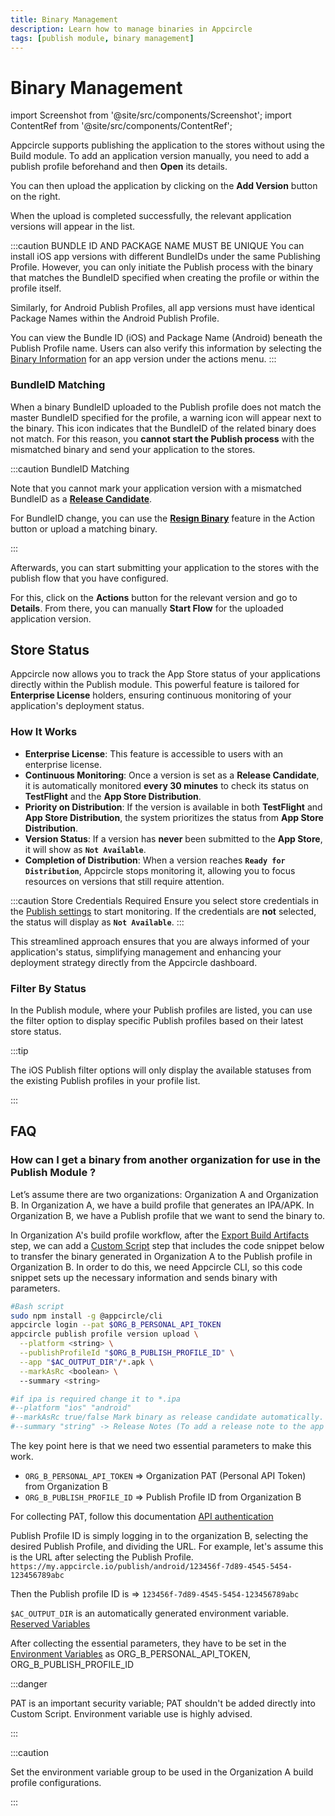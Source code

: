 ```yaml
---
title: Binary Management
description: Learn how to manage binaries in Appcircle
tags: [publish module, binary management]
---
```


# Binary Management

import Screenshot from '@site/src/components/Screenshot';
import ContentRef from '@site/src/components/ContentRef';

Appcircle supports publishing the application to the stores without using the Build module. To add an application version manually, you need to add a publish profile beforehand and then **Open** its details.

<Screenshot url='https://cdn.appcircle.io/docs/assets/publish-manuel.png' />

You can then upload the application by clicking on the **Add Version** button on the right.

<Screenshot url='https://cdn.appcircle.io/docs/assets/publish-upload.png' />

When the upload is completed successfully, the relevant application versions will appear in the list.

<Screenshot url='https://cdn.appcircle.io/docs/assets/BE3923-publishBinaryList.png' />

:::caution BUNDLE ID AND PACKAGE NAME MUST BE UNIQUE
You can install iOS app versions with different BundleIDs under the same Publishing Profile. However, you can only initiate the Publish process with the binary that matches the BundleID specified when creating the profile or within the profile itself.

Similarly, for Android Publish Profiles, all app versions must have identical Package Names within the Android Publish Profile.

You can view the Bundle ID (iOS) and Package Name (Android) beneath the Publish Profile name. Users can also verify this information by selecting the [Binary Information](/publish-module/publish-information/binary-information) for an app version under the actions menu.
:::

### BundleID Matching

When a binary BundleID uploaded to the Publish profile does not match the master BundleID specified for the profile, a warning icon will appear next to the binary. This icon indicates that the BundleID of the related binary does not match. For this reason, you **cannot start the Publish process** with the mismatched binary and send your application to the stores.

<Screenshot url='https://cdn.appcircle.io/docs/assets/BE3923-binaryMatch.png' />

:::caution BundleID Matching

Note that you cannot mark your application version with a mismatched BundleID as a [**Release Candidate**](/publish-module/publish-information/marking-release-candidates). 

For BundleID change, you can use the [**Resign Binary**](/publish-module/publish-information/resign-binary) feature in the Action button or upload a matching binary.

:::

Afterwards, you can start submitting your application to the stores with the publish flow that you have configured.

<Screenshot url='https://cdn.appcircle.io/docs/assets/publish-version-list.png' />

For this, click on the **Actions** button for the relevant version and go to **Details**. From there, you can manually **Start Flow** for the uploaded application version.

## Store Status

Appcircle now allows you to track the App Store status of your applications directly within the Publish module. This powerful feature is tailored for **Enterprise License** holders, ensuring continuous monitoring of your application's deployment status.

<Screenshot url='https://cdn.appcircle.io/docs/assets/be-3681-publish-store-status.png' />

### How It Works

- **Enterprise License**: This feature is accessible to users with an enterprise license.
- **Continuous Monitoring**: Once a version is set as a **Release Candidate**, it is automatically monitored **every 30 minutes** to check its status on **TestFlight** and the **App Store Distribution**.
- **Priority on Distribution**: If the version is available in both **TestFlight** and **App Store Distribution**, the system prioritizes the status from **App Store Distribution**.
- **Version Status**: If a version has **never** been submitted to the **App Store**, it will show as **`Not Available`**.
- **Completion of Distribution**: When a version reaches **`Ready for Distribution`**, Appcircle stops monitoring it, allowing you to focus resources on versions that still require attention.

:::caution Store Credentials Required
Ensure you select store credentials in the [Publish settings](/publish-module/publish-settings#store-credentials) to start monitoring. If the credentials are **not** selected, the status will display as **`Not Available`**.
:::

This streamlined approach ensures that you are always informed of your application's status, simplifying management and enhancing your deployment strategy directly from the Appcircle dashboard.

### Filter By Status

In the Publish module, where your Publish profiles are listed, you can use the filter option to display specific Publish profiles based on their latest store status.

<Screenshot url='https://cdn.appcircle.io/docs/assets/BE-3106-publishfilter1.png' />

<Screenshot url='https://cdn.appcircle.io/docs/assets/BE-3106-publishfilter2.png' />

:::tip

The iOS Publish filter options will only display the available statuses from the existing Publish profiles in your profile list.

:::

<Screenshot url='https://cdn.appcircle.io/docs/assets/BE-3106-publishfilter3.png' />

<Screenshot url='https://cdn.appcircle.io/docs/assets/BE-3106-publishfilter4.png' />

## FAQ

### How can I get a binary from another organization for use in the Publish Module ?

Let’s assume there are two organizations: Organization A and Organization B.
In Organization A, we have a build profile that generates an IPA/APK.
In Organization B, we have a Publish profile that we want to send the binary to.

In Organization A's build profile workflow, after the [Export Build Artifacts](/workflows/common-workflow-steps/export-build-artifacts/) step, we can add a [Custom Script](/workflows/common-workflow-steps/custom-script/) step that includes the code snippet below to transfer the binary generated in Organization A to the Publish profile in Organization B. In order to do this, we need Appcircle CLI, so this code snippet sets up the necessary information and sends binary with parameters.

```bash
#Bash script
sudo npm install -g @appcircle/cli
appcircle login --pat $ORG_B_PERSONAL_API_TOKEN
appcircle publish profile version upload \
  --platform <string> \
  --publishProfileId "$ORG_B_PUBLISH_PROFILE_ID" \
  --app "$AC_OUTPUT_DIR"/*.apk \
  --markAsRc <boolean> \   
  --summary <string> 

#if ipa is required change it to *.ipa
#--platform "ios" "android"
#--markAsRc true/false Mark binary as release candidate automatically. [OPTIONAL] (default: false)
#--summary "string" -> Release Notes (To add a release note to the app version, you need to mark the version as a release candidate.) [OPTIONAL]
```

The key point here is that we need two essential parameters to make this work.
- `ORG_B_PERSONAL_API_TOKEN` => Organization PAT (Personal API Token) from Organization B 
- `ORG_B_PUBLISH_PROFILE_ID` => Publish Profile ID from Organization B

For collecting PAT, follow this documentation [API authentication](/appcircle-api-and-cli/api-authentication/)

Publish Profile ID is simply logging in to the organization B, selecting the desired Publish Profile, and dividing the URL.
For example, let's assume this is the URL after selecting the Publish Profile.
`https://my.appcircle.io/publish/android/123456f-7d89-4545-5454-123456789abc`

Then the Publish profile ID is => `123456f-7d89-4545-5454-123456789abc`

`$AC_OUTPUT_DIR` is an automatically generated environment variable. [Reserved Variables](/environment-variables/appcircle-specific-environment-variables/)

After collecting the essential parameters, they have to be set in the [Environment Variables](/environment-variables/) as 
ORG_B_PERSONAL_API_TOKEN,
ORG_B_PUBLISH_PROFILE_ID

:::danger

PAT is an important security variable; PAT shouldn't be added directly into Custom Script. Environment variable use is highly advised.

:::

:::caution

Set the environment variable group to be used in the Organization A build profile configurations.

:::
